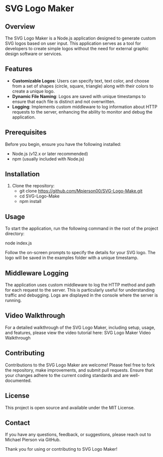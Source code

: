 # SVG Logo Maker

## Overview

The SVG Logo Maker is a Node.js application designed to generate custom SVG logos based on user input. This application serves as a tool for developers to create simple logos without the need for external graphic design software or services.

## Features

- **Customizable Logos**: Users can specify text, text color, and choose from a set of shapes (circle, square, triangle) along with their colors to create a unique logo.
- **Dynamic File Naming**: Logos are saved with unique timestamps to ensure that each file is distinct and not overwritten.
- **Logging**: Implements custom middleware to log information about HTTP requests to the server, enhancing the ability to monitor and debug the application.

## Prerequisites
Before you begin, ensure you have the following installed:
- Node.js (v12.x or later recommended)
- npm (usually included with Node.js)

## Installation

1. Clone the repository:
   - git clone https://github.com/Mpierson00/SVG-Logo-Make.git
   - cd SVG-Logo-Make
   - npm install

## Usage

To start the application, run the following command in the root of the project directory:

node index.js

Follow the on-screen prompts to specify the details for your SVG logo. The logo will be saved in the examples folder with a unique timestamp.

## Middleware Logging

The application uses custom middleware to log the HTTP method and path for each request to the server. This is particularly useful for understanding traffic and debugging. Logs are displayed in the console where the server is running.

## Video Walkthrough

For a detailed walkthrough of the SVG Logo Maker, including setup, usage, and features, please view the video tutorial here:
SVG Logo Maker Video Walkthrough

## Contributing

Contributions to the SVG Logo Maker are welcome! Please feel free to fork the repository, make improvements, and submit pull requests. Ensure that your changes adhere to the current coding standards and are well-documented.

## License

This project is open source and available under the MIT License.

## Contact

If you have any questions, feedback, or suggestions, please reach out to Michael Pierson via GitHub.

Thank you for using or contributing to SVG Logo Maker!